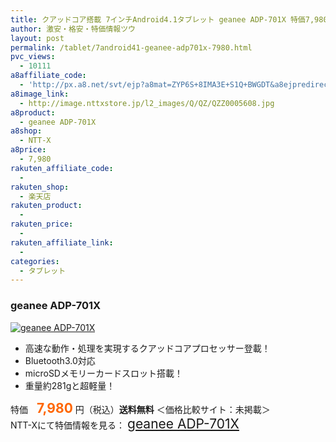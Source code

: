 ```yaml
---
title: クアッドコア搭載 7インチAndroid4.1タブレット geanee ADP-701X 特価7,980円！送料無料！
author: 激安・格安・特価情報ツウ
layout: post
permalink: /tablet/7android41-geanee-adp701x-7980.html
pvc_views:
  - 10111
a8affiliate_code:
  - 'http://px.a8.net/svt/ejp?a8mat=ZYP6S+8IMA3E+S1Q+BWGDT&a8ejpredirect=http://nttxstore.jp/_II_QZZ0005608'
a8image_link:
  - http://image.nttxstore.jp/l2_images/Q/QZ/QZZ0005608.jpg
a8product:
  - geanee ADP-701X
a8shop:
  - NTT-X
a8price:
  - 7,980
rakuten_affiliate_code:
  - 
rakuten_shop:
  - 楽天店
rakuten_product:
  - 
rakuten_price:
  - 
rakuten_affiliate_link:
  - 
categories:
  - タブレット
---
```

### geanee ADP-701X

<div class="img-bg2 img_L">
  <a title="geanee ADP-701X" href="http://px.a8.net/svt/ejp?a8mat=ZYP6S+8IMA3E+S1Q+BWGDT&a8ejpredirect=http://nttxstore.jp/_II_QZZ0005608" target="_blank"><img src="http://i1.wp.com/image.nttxstore.jp/l2_images/Q/QZ/QZZ0005608.jpg?resize=120%2C120" border="0" alt="geanee ADP-701X" style="border: 0pt none;" data-recalc-dims="1" /></a>
</div>

<!--more-->

  * 高速な動作・処理を実現するクアッドコアプロセッサー登載！
  * Bluetooth3.0対応
  * microSDメモリーカードスロット搭載！
  * 重量約281gと超軽量！

特価　<span style="color: #ff6600; font-size: 150%;"><strong>7,980</strong></span> 円（税込）**送料無料** ＜価格比較サイト：未掲載＞  
NTT-Xにて特価情報を見る： <span style="font-size: 150%;"><a href="http://px.a8.net/svt/ejp?a8mat=ZYP6S+8IMA3E+S1Q+BWGDT&a8ejpredirect=http://nttxstore.jp/_II_QZZ0005608" target="_blank">geanee ADP-701X</a></span>